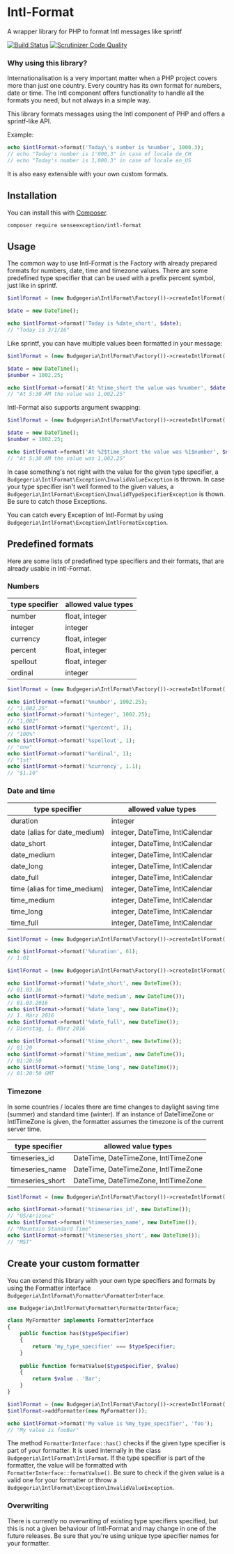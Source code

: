 # Intl-Format
A wrapper library for PHP to format Intl messages like sprintf

[![Build Status](https://travis-ci.org/SenseException/intl-format.svg?branch=master)](https://travis-ci.org/SenseException/intl-format)
[![Scrutinizer Code Quality](https://scrutinizer-ci.com/g/SenseException/intl-format/badges/quality-score.png?b=master)](https://scrutinizer-ci.com/g/SenseException/intl-format/?branch=master)

### Why using this library?

Internationalisation is a very important matter when a PHP project covers more than just one country. Every country has
its own format for numbers, date or time. The Intl component offers functionality to handle all the formats you need,
but not always in a simple way.

This library formats messages using the Intl component of PHP and offers a sprintf-like API.

Example:

```php
echo $intlFormat->format('Today\'s number is %number', 1000.3);
// echo "Today's number is 1'000,3" in case of locale de_CH
// echo "Today's number is 1,000.3" in case of locale en_US
```

It is also easy extensible with your own custom formats.

## Installation

You can install this with [Composer](https://getcomposer.org/).

```
composer require senseexception/intl-format
```

## Usage

The common way to use Intl-Format is the Factory with already prepared formats for numbers, date, time and timezone values.
There are some predefined type specifier that can be used with a prefix percent symbol, just like in sprintf.

```php
$intlFormat = (new Budgegeria\IntlFormat\Factory())->createIntlFormat('en_US');

$date = new DateTime();

echo $intlFormat->format('Today is %date_short', $date);
// "Today is 3/1/16"
```

Like sprintf, you can have multiple values been formatted in your message:

```php
$intlFormat = (new Budgegeria\IntlFormat\Factory())->createIntlFormat('en_US');

$date = new DateTime();
$number = 1002.25;

echo $intlFormat->format('At %time_short the value was %number', $date, $number);
// "At 5:30 AM the value was 1,002.25"
```

Intl-Format also supports argument swapping:

```php
$intlFormat = (new Budgegeria\IntlFormat\Factory())->createIntlFormat('en_US');

$date = new DateTime();
$number = 1002.25;

echo $intlFormat->format('At %2$time_short the value was %1$number', $number, $date);
// "At 5:30 AM the value was 1,002.25"
```

In case something's not right with the value for the given type specifier, a
`Budgegeria\IntlFormat\Exception\InvalidValueException` is thrown. In case your type specifier isn't well formed to
the given values, a `Budgegeria\IntlFormat\Exception\InvalidTypeSpecifierException` is thown. Be sure to catch those
Exceptions.

You can catch every Exception of Intl-Format by using `Budgegeria\IntlFormat\Exception\IntlFormatException`.

## Predefined formats

Here are some lists of predefined type specifiers and their formats, that are already usable in Intl-Format.

### Numbers

| type specifier   | allowed value types                  |
|------------------|--------------------------------------|
| number           | float, integer                       |
| integer          | integer                              |
| currency         | float, integer                       |
| percent          | float, integer                       |
| spellout         | float, integer                       |
| ordinal          | integer                              |

```php
$intlFormat = (new Budgegeria\IntlFormat\Factory())->createIntlFormat('en_US');

echo $intlFormat->format('%number', 1002.25);
// "1,002.25"
echo $intlFormat->format('%integer', 1002.25);
// "1,002"
echo $intlFormat->format('%percent', 1);
// "100%"
echo $intlFormat->format('%spellout', 1);
// "one"
echo $intlFormat->format('%ordinal', 1);
// "1st"
echo $intlFormat->format('%currency', 1.1);
// "$1.10"
```

### Date and time

| type specifier               | allowed value types                  |
|------------------------------|--------------------------------------|
| duration                     | integer                              |
| date (alias for date_medium) | integer, DateTime, IntlCalendar      |
| date_short                   | integer, DateTime, IntlCalendar      |
| date_medium                  | integer, DateTime, IntlCalendar      |
| date_long                    | integer, DateTime, IntlCalendar      |
| date_full                    | integer, DateTime, IntlCalendar      |
| time (alias for time_medium) | integer, DateTime, IntlCalendar      |
| time_medium                  | integer, DateTime, IntlCalendar      |
| time_long                    | integer, DateTime, IntlCalendar      |
| time_full                    | integer, DateTime, IntlCalendar      |

```php
$intlFormat = (new Budgegeria\IntlFormat\Factory())->createIntlFormat('en_US');

echo $intlFormat->format('%duration', 61);
// 1:01

$intlFormat = (new Budgegeria\IntlFormat\Factory())->createIntlFormat('de_DE');

echo $intlFormat->format('%date_short', new DateTime());
// 01.03.16
echo $intlFormat->format('%date_medium', new DateTime());
// 01.03.2016
echo $intlFormat->format('%date_long', new DateTime());
// 1. März 2016
echo $intlFormat->format('%date_full', new DateTime());
// Dienstag, 1. März 2016

echo $intlFormat->format('%time_short', new DateTime());
// 01:20
echo $intlFormat->format('%time_medium', new DateTime());
// 01:20:50
echo $intlFormat->format('%time_long', new DateTime());
// 01:20:50 GMT
```

### Timezone

In some countries / locales there are time changes to daylight saving time (summer) and standard time (winter).
If an instance of DateTimeZone or IntlTimeZone is given, the formatter assumes the timezone is of the current server time.

| type specifier   | allowed value types                  |
|------------------|--------------------------------------|
| timeseries_id    | DateTime, DateTimeZone, IntlTimeZone |
| timeseries_name  | DateTime, DateTimeZone, IntlTimeZone |
| timeseries_short | DateTime, DateTimeZone, IntlTimeZone |

```php
$intlFormat = (new Budgegeria\IntlFormat\Factory())->createIntlFormat('en_US');

echo $intlFormat->format('%timeseries_id', new DateTime());
// "US/Arizona"
echo $intlFormat->format('%timeseries_name', new DateTime());
// "Mountain Standard Time"
echo $intlFormat->format('%timeseries_short', new DateTime());
// "MST"
```

## Create your custom formatter

You can extend this library with your own type specifiers and formats by using the Formatter interface
`Budgegeria\IntlFormat\Formatter\FormatterInterface`.

```php
use Budgegeria\IntlFormat\Formatter\FormatterInterface;

class MyFormatter implements FormatterInterface
{
    public function has($typeSpecifier)
    {
        return 'my_type_specifier' === $typeSpecifier;
    }
    
    public function formatValue($typeSpecifier, $value)
    {
        return $value . 'Bar';
    }
}

$intlFormat = (new Budgegeria\IntlFormat\Factory())->createIntlFormat('en_US');
$intlFormat->addFormatter(new MyFormatter());

echo $intlFormat->format('My value is %my_type_specifier', 'foo');
// "My value is fooBar"
```

The method `FormatterInterface::has()` checks if the given type specifier is part of your formatter. It is used internally
in the class `Budgegeria\IntlFormat\IntlFormat`. If the type specifier is part of the formatter, the value will be
formatted with `FormatterInterface::formatValue()`. Be sure to check if the given value is a valid one for your formatter
or throw a `Budgegeria\IntlFormat\Exception\InvalidValueException`.

### Overwriting

There is currently no overwriting of existing type specifiers specified, but this is not a given behaviour of Intl-Format
and may change in one of the future releases. Be sure that you're using unique type specifier names for your formatter.